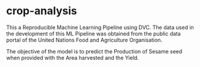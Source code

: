 # crop-analysis
This a Reproducible Machine Learning Pipeline using DVC.
The data used in the development of this ML Pipeline was obtained from the public data portal of the United Nations Food and Agriculture Organisation.

The objective of the model is to predict the Production of Sesame seed when provided with the Area harvested and the Yield.